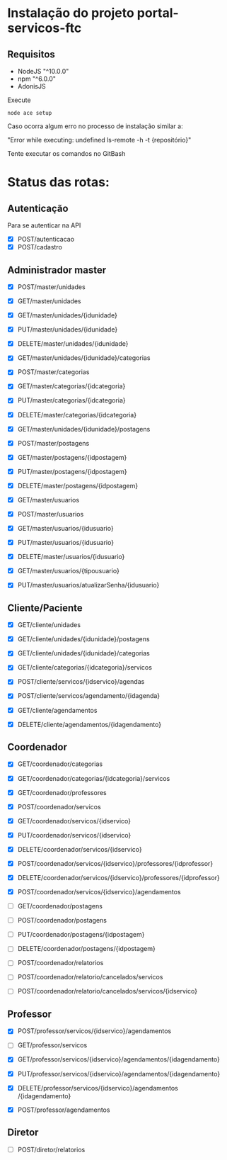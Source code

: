 # Instalação do projeto portal-servicos-ftc

## Requisitos

- NodeJS "^10.0.0"
- npm "^6.0.0"
- AdonisJS

Execute

`node ace setup`

Caso ocorra algum erro no processo de instalação similar a:

"Error while executing: undefined ls-remote -h -t {repositório}"

Tente executar os comandos no GitBash

# Status das rotas:

## Autenticação

Para se autenticar na API

- [x] POST ​/autenticacao
- [x] POST ​/cadastro

## Administrador master

- [x] POST ​/master​/unidades

- [x] GET ​/master​/unidades

- [x] GET ​/master​/unidades​/{idunidade}

- [x] PUT ​/master​/unidades​/{idunidade}

- [x] DELETE ​/master​/unidades​/{idunidade}

- [x] GET ​/master​/unidades​/{idunidade}​/categorias

- [x] POST ​/master​/categorias

- [x] GET ​/master​/categorias​/{idcategoria}

- [x] PUT ​/master​/categorias​/{idcategoria}

- [x] DELETE ​/master​/categorias​/{idcategoria}

- [x] GET ​/master​/unidades​/{idunidade}​/postagens

- [x] POST ​/master​/postagens

- [x] GET ​/master​/postagens​/{idpostagem}

- [x] PUT ​/master​/postagens​/{idpostagem}

- [x] DELETE ​/master​/postagens​/{idpostagem}

- [x] GET ​/master​/usuarios

- [x] POST ​/master​/usuarios

- [x] GET ​/master​/usuarios​/{idusuario}

- [x] PUT ​/master​/usuarios​/{idusuario}

- [x] DELETE ​/master​/usuarios​/{idusuario}

- [x] GET ​/master​/usuarios​/{tipousuario}

- [x] PUT ​/master​/usuarios​/atualizarSenha/{idusuario}

## Cliente/Paciente

- [x] GET ​/cliente​/unidades
- [x] GET ​/cliente​/unidades​/{idunidade}​/postagens
- [x] GET ​/cliente​/unidades​/{idunidade}​/categorias
- [x] GET ​/cliente​/categorias​/{idcategoria}​/servicos
- [x] POST ​/cliente​/servicos​/{idservico}​/agendas
- [x] POST ​/cliente​/servicos​/agendamento​/{idagenda}

- [x] GET ​/cliente​/agendamentos

- [x] DELETE ​/cliente​/agendamentos​/{idagendamento}​

## Coordenador

- [x] GET ​/coordenador​/categorias

- [x] GET ​/coordenador​/categorias​/{idcategoria}​/servicos

- [x] GET ​/coordenador​/professores

- [x] POST ​/coordenador​/servicos​

- [x] GET ​/coordenador​/servicos​/{idservico}

- [x] PUT ​/coordenador​/servicos​/{idservico}

- [x] DELETE ​/coordenador​/servicos​/{idservico}

- [x] POST ​/coordenador​/servicos​/{idservico}​/professores​/{idprofessor}

- [x] DELETE ​/coordenador​/servicos​/{idservico}​/professores​/{idprofessor}

- [x] POST ​/coordenador​/servicos​/{idservico}​/agendamentos

- [ ] GET ​/coordenador​/postagens

- [ ] POST ​/coordenador​/postagens

- [ ] PUT ​/coordenador​/postagens​/{idpostagem}

- [ ] DELETE ​/coordenador​/postagens​/{idpostagem}

- [ ] POST ​/coordenador​/relatorios

- [ ] POST ​/coordenador​/relatorio​/cancelados​/servicos

- [ ] POST ​/coordenador​/relatorio​/cancelados​/servicos​/{idservico}

## Professor

- [x] POST ​/professor​/servicos​/{idservico}​/agendamentos

- [ ] GET ​/professor​/servicos

- [x] GET ​/professor​/servicos​/{idservico}​/agendamentos​/{idagendamento}

- [x] PUT ​/professor​/servicos​/{idservico}​/agendamentos​/{idagendamento}

- [x] DELETE ​/professor​/servicos​/{idservico}​/agendamentos​/{idagendamento}

- [x] POST ​/professor​/agendamentos

## Diretor

- [ ] POST ​/diretor​/relatorios

```

```
